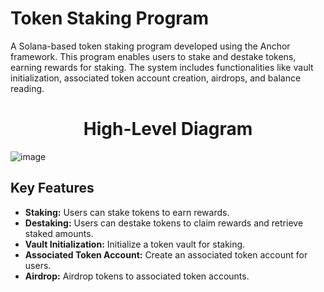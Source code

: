 # Token Staking Program

A Solana-based token staking program developed using the Anchor framework. This program enables users to stake and destake tokens, earning rewards for staking. The system includes functionalities like vault initialization, associated token account creation, airdrops, and balance reading.

<h1 align="center">High-Level Diagram</h1>

![image](https://github.com/Memewtoo/metacraft/assets/60632424/cd83667e-2dec-4d40-b84e-e627eaae266d)

## Key Features

- **Staking:** Users can stake tokens to earn rewards.
- **Destaking:** Users can destake tokens to claim rewards and retrieve staked amounts.
- **Vault Initialization:** Initialize a token vault for staking.
- **Associated Token Account:** Create an associated token account for users.
- **Airdrop:** Airdrop tokens to associated token accounts.

